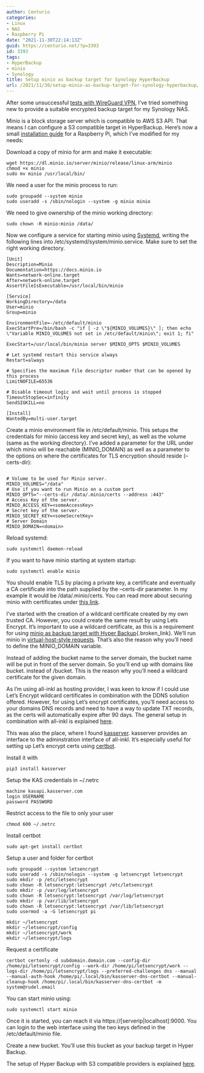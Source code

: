 ```yaml
---
author: Centurio
categories:
- Linux
- NAS
- Raspberry Pi
date: "2021-11-30T22:14:13Z"
guid: https://centurio.net/?p=3393
id: 3393
tags:
- HyperBackup
- minio
- Synology
title: Setup minio as backup target for Synology HyperBackup
url: /2021/11/30/setup-minio-as-backup-target-for-synology-hyperbackup/
---
```

After some unsuccessful <a href="https://centurio.net/2020/09/26/setup-wireguard-vpn-on-raspbian/" data-type="post" data-id="3386">tests with WireGuard VPN</a>, I&#8217;ve tried something new to provide a suitable encrypted backup target for my Synology NAS.

Minio is a block storage server which is compatible to AWS S3 API. That means I can configure a S3 compatible target in HyperBackup. Here&#8217;s now a small [installation guide](https://computingforgeeks.com/how-to-setup-s3-compatible-object-storage-server-with-minio/) for a Raspberry Pi, which I&#8217;ve modified for my needs:

Download a copy of minio for arm and make it executable:

<pre class="wp-block-code"><code>wget https://dl.minio.io/server/minio/release/linux-arm/minio
chmod +x minio
sudo mv minio /usr/local/bin/</code></pre>

We need a user for the minio process to run:

<pre class="wp-block-code"><code>sudo groupadd --system minio
sudo useradd -s /sbin/nologin --system -g minio minio</code></pre>

We need to give ownership of the minio working directory:

<pre class="wp-block-code"><code>sudo chown -R minio:minio /data/</code></pre>

Now we configure a service for starting minio using [Systemd](https://www.raspberrypi.org/documentation/linux/usage/systemd.md), writing the following lines into /etc/systemd/system/minio.service. Make sure to set the right working directory.

<pre class="wp-block-code"><code>&#91;Unit]
Description=Minio
Documentation=https://docs.minio.io
Wants=network-online.target
After=network-online.target
AssertFileIsExecutable=/usr/local/bin/minio

&#91;Service]
WorkingDirectory=/data
User=minio
Group=minio

EnvironmentFile=-/etc/default/minio
ExecStartPre=/bin/bash -c "if &#91; -z \"${MINIO_VOLUMES}\" ]; then echo \"Variable MINIO_VOLUMES not set in /etc/default/minio\"; exit 1; fi"

ExecStart=/usr/local/bin/minio server $MINIO_OPTS $MINIO_VOLUMES

# Let systemd restart this service always
Restart=always

# Specifies the maximum file descriptor number that can be opened by this process
LimitNOFILE=65536

# Disable timeout logic and wait until process is stopped
TimeoutStopSec=infinity
SendSIGKILL=no

&#91;Install]
WantedBy=multi-user.target</code></pre>

Create a minio environment file in /etc/default/minio. This setups the credentials for minio (access key and secret key), as well as the volume (same as the working directory). I&#8217;ve added a parameter for the URL under which minio will be reachable (MINIO_DOMAIN) as well as a parameter to the options on where the certificates for TLS encryption should reside (&#8211;certs-dir):

<pre class="wp-block-code"><code>
# Volume to be used for Minio server.
MINIO_VOLUMES="/data"
# Use if you want to run Minio on a custom port
MINIO_OPTS="--certs-dir /data/.minio/certs --address :443"
# Access Key of the server.
MINIO_ACCESS_KEY=&lt;someAccessKey&gt;
# Secret key of the server.
MINIO_SECRET_KEY=&lt;someSecretKey&gt;
# Server Domain
MINIO_DOMAIN=&lt;domain&gt;</code></pre>

Reload systemd:

<pre class="wp-block-code"><code>sudo systemctl daemon-reload</code></pre>

If you want to have minio starting at system startup:

<pre class="wp-block-code"><code>sudo systemctl enable minio</code></pre>

You should enable TLS by placing a private key, a certificate and eventually a CA certificate into the path supplied by the &#8211;certs-dir parameter. In my example it would be /data/.minio/certs. You can read more about securing minio with certificates under [this link](https://docs.min.io/docs/how-to-secure-access-to-minio-server-with-tls).

I&#8217;ve started with the creation of a wildcard certificate created by my own trusted CA. However, you could create the same result by using Lets Encrypt. It&#8217;s important to use a wildcard certificate, as this is a requirement for using [minio as backup target with Hyper Backup](https://itrandomness.com/2020/05/local-backups-with-synology-hyper-backup-and-minio/){.broken_link}. We&#8217;ll run minio in [virtual-host-style requests](https://docs.min.io/docs/minio-server-configuration-guide.html). That&#8217;s also the reason why you&#8217;ll need to define the MINIO_DOMAIN variable.

Instead of adding the bucket name to the server domain, the bucket name will be put in front of the server domain. So you&#8217;ll end up with domains like bucket.<domain> instead of <domain>/bucket. This is the reason why you&#8217;ll need a wildcard certificate for the given domain.

As I&#8217;m using all-inkl as hosting provider, I was keen to know if I could use Let&#8217;s Encrypt wildcard certificates in combination with the DDNS solution offered. However, for using Let&#8217;s encrypt certificates, you&#8217;ll need access to your domains DNS records and need to have a way to update TXT records, as the certs will automatically expire after 90 days. The general setup in combination with all-inkl is explained [here](https://stevenschwenke.de/GeneratingTLSCertificatesUsingCertbotManualModeAndDNSChallengeAndSetupWithAllInkl).

This was also the place, where I found [kasserver](https://github.com/fetzerch/kasserver). kasserver provides an interface to the adminstration interface of all-inkl. It&#8217;s especially useful for setting up Let&#8217;s encrypt certs using [certbot](https://github.com/fetzerch/kasserver#kasserver-dns-certbot).

Install it with

<pre class="wp-block-code"><code>pip3 install kasserver</code></pre>

Setup the KAS credentials in ~/.netrc

<pre class="wp-block-code"><code>machine kasapi.kasserver.com
login USERNAME
password PASSWORD</code></pre>

Restrict access to the file to only your user

<pre class="wp-block-code"><code>chmod 600 ~/.netrc</code></pre>

Install certbot

<pre class="wp-block-code"><code>sudo apt-get install certbot</code></pre>

Setup a user and folder for certbot

<pre class="wp-block-code"><code>sudo groupadd --system letsencrypt
sudo useradd -s /sbin/nologin --system -g letsencrypt letsencrypt
sudo mkdir -p /etc/letsencrypt
sudo chown -R letsencrypt:letsencrypt /etc/letsencrypt
sudo mkdir -p /var/log/letsencrypt
sudo chown -R letsencrypt:letsencrypt /var/log/letsencrypt
sudo mkdir -p /var/lib/letsencrypt
sudo chown -R letsencrypt:letsencrypt /var/lib/letsencrypt
sudo usermod -a -G letsencrypt pi

mkdir ~/letsencrypt
mkdir ~/letsencrypt/config
mkdir ~/letsencrypt/work
mkdir ~/letsencrypt/logs
</code></pre>

Request a certificate

<pre class="wp-block-code"><code>certbot certonly -d subdomain.domain.com --config-dir /home/pi/letsencrypt/config --work-dir /home/pi/letsencrypt/work --logs-dir /home/pi/letsencrypt/logs --preferred-challenges dns --manual --manual-auth-hook /home/pi/.local/bin/kasserver-dns-certbot --manual-cleanup-hook /home/pi/.local/bin/kasserver-dns-certbot -m system@rudel.email</code></pre>

You can start minio using:

<pre class="wp-block-code"><code>sudo systemctl start minio</code></pre>

Once it is started, you can reach it via https://[serverip|localhost]:9000. You can login to the web interface using the two keys defined in the /etc/default/minio file.

Create a new bucket. You&#8217;ll use this bucket as your backup target in Hyper Backup.

The setup of Hyper Backup with S3 compatible providers is explained [here](https://www.synology.com/en-global/knowledgebase/DSM/tutorial/Backup/How_to_back_up_your_data_to_cloud_services_with_Hyper_Backup).